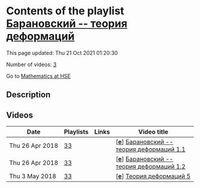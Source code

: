 # Contents of the playlist [Барановский -- теория деформаций](https://www.youtube.com/playlist?list=PLq3E5oubNNoAYW568vYdPRBdYypm1lJgL)

This page updated: Thu 21 Oct 2021 01:20:30

Number of videos: [3](#videos)

Go to [Mathematics at HSE](../README.md)

## Description



## Videos

|Date|Playlists|Links|Video title|
|---|---|---|---|
| Thu&nbsp;26&nbsp;Apr&nbsp;2018 | [33](../playlists/33 "Барановский -- теория деформаций") |  | [[**e**](https://studio.youtube.com/video/ImCoxt_5J_8/edit "Edit")] [Барановский -- теория деформаций 1.1](https://www.youtube.com/watch?v=ImCoxt_5J_8&list=PLq3E5oubNNoAYW568vYdPRBdYypm1lJgL) |
| Thu&nbsp;26&nbsp;Apr&nbsp;2018 | [33](../playlists/33 "Барановский -- теория деформаций") |  | [[**e**](https://studio.youtube.com/video/Y6tCQNiuHaA/edit "Edit")] [Барановский -- теория деформаций 1.2](https://www.youtube.com/watch?v=Y6tCQNiuHaA&list=PLq3E5oubNNoAYW568vYdPRBdYypm1lJgL) |
| Thu&nbsp;3&nbsp;May&nbsp;2018 | [33](../playlists/33 "Барановский -- теория деформаций") |  | [[**e**](https://studio.youtube.com/video/NCp_ZPX_p1s/edit "Edit")] [Теория деформаций 5](https://www.youtube.com/watch?v=NCp_ZPX_p1s&list=PLq3E5oubNNoAYW568vYdPRBdYypm1lJgL) |
